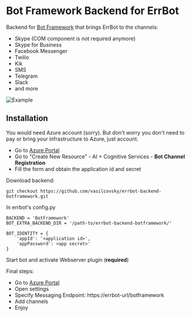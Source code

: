# Bot Framework Backend for ErrBot

Backend for [Bot Framework](https://botframework.com) that brings ErrBot to the channels: 
  * Skype (COM component is not required anymore)
  * Skype for Business
  * Facebook Messenger
  * Twilio
  * Kik
  * SMS
  * Telegram
  * Slack
  * and more

![Example](https://raw.github.com/vasilcovsky/errbot-backend-botframework/master/static/example.png)

## Installation

You would need Azure account (sorry). But don't worry you don't need to pay or bring your infrastructure to Azure, just account.

 * Go to [Azure Portal](https://portal.azure.com)
 * Go to "Create New Resource" - AI + Cognitive Services - **Bot Channel Registration**
 * Fill the form and obtain the application id and secret

Download backend:
```
git checkout https://github.com/vasilcovsky/errbot-backend-botframework.git
```

In errbot's config.py
```
BACKEND = 'BotFramework'  
BOT_EXTRA_BACKEND_DIR = '/path-to/errbot-backend-botframework/'

BOT_IDENTITY = {
    'appId': '<application id>',
    'appPassword': <app secret>'
}
``` 

Start bot and activate Webserver plugin (**required**)

Final steps:
 * Go to [Azure Portal](https://portal.azure.com) 
 * Open settings
 * Specify Messaging Endpoint: https://errbot-url/botframework
 * Add channels 
 * Enjoy
 
